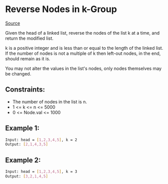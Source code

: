 # Reverse Nodes in k-Group
[Source](https://leetcode.com/problems/reverse-nodes-in-k-group/)

Given the head of a linked list, reverse the nodes of the list k at a time, and return the modified list.

k is a positive integer and is less than or equal to the length of the linked list. If the number of nodes is not a multiple of k then left-out nodes, in the end, should remain as it is.

You may not alter the values in the list's nodes, only nodes themselves may be changed.

## Constraints:

 - The number of nodes in the list is n.
 - 1 <= k <= n <= 5000
 - 0 <= Node.val <= 1000


## Example 1:
```sh
Input: head = [1,2,3,4,5], k = 2
Output: [2,1,4,3,5]
```

## Example 2:
```sh
Input: head = [1,2,3,4,5], k = 3
Output: [3,2,1,4,5]
```